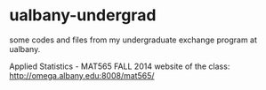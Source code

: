 # ualbany-undergrad

some codes and files from my undergraduate exchange program at ualbany.

Applied Statistics - MAT565 FALL 2014 
website of the class: http://omega.albany.edu:8008/mat565/
